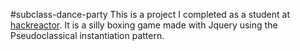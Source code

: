 #subclass-dance-party
This is a project I completed as a student at [hackreactor](http://hackreactor.com). It is a silly boxing game made with Jquery using the Pseudoclassical instantiation pattern.
